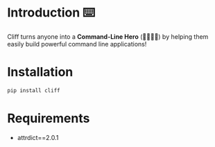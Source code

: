 # Introduction ⌨️

Cliff turns anyone into a **Command-Line Hero** (👨‍💻👩‍💻) by helping them easily build powerful command line applications!

# Installation

```bash
pip install cliff
```

# Requirements

- attrdict==2.0.1
